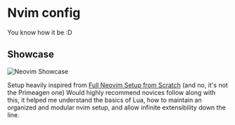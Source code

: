 # Nvim config

You know how it be :D

## Showcase

![Neovim Showcase](https://github.com/user-attachments/assets/9521063d-e23e-43a5-8de0-e726273ba648)

Setup heavily inspired from [Full Neovim Setup from Scratch](https://www.youtube.com/watch?v=KYDG3AHgYEs) (and no, it's not the Primeagen one)
Would highly recommend novices follow along with this, it helped me understand the basics of Lua, how to maintain an organized and modular nvim setup, and allow infinite extensibility down the line.
